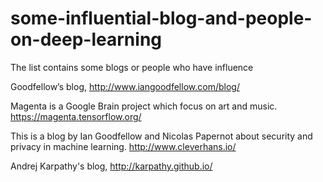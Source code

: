 # some-influential-blog-and-people-on-deep-learning
The list contains some blogs or people who have influence

Goodfellow’s blog, http://www.iangoodfellow.com/blog/

Magenta is a Google Brain project which focus on art and music.  https://magenta.tensorflow.org/

This is a blog by Ian Goodfellow and Nicolas Papernot about security and privacy in machine learning. http://www.cleverhans.io/

Andrej Karpathy's blog, http://karpathy.github.io/
